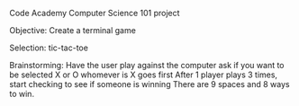 Code Academy Computer Science 101 project

Objective: Create a terminal game

Selection: tic-tac-toe

Brainstorming:
Have the user play against the computer
ask if you want to be selected X or O
whomever is X goes first
After 1 player plays 3 times, start checking to see if someone is winning
There are 9 spaces and 8 ways to win.
